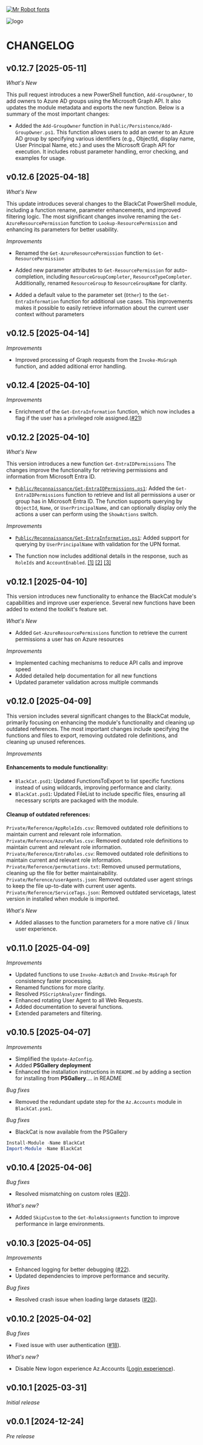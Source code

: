 [![Mr Robot fonts](https://see.fontimg.com/api/renderfont4/g123/eyJyIjoiZnMiLCJoIjoxMjUsInciOjE1MDAsImZzIjo4MywiZmdjIjoiI0VGMDkwOSIsImJnYyI6IiMxMTAwMDAiLCJ0IjoxfQ/QiA3IDQgYyBLIEMgQCBU/mrrobot.png)](https://www.fontspace.com/category/mr-robot)

![logo](/.github/media/cateye.png?raw=true)

# CHANGELOG

## v0.12.7 [2025-05-11]

_What's New_

This pull request introduces a new PowerShell function, `Add-GroupOwner`, to add owners to Azure AD groups using the Microsoft Graph API. It also updates the module metadata and exports the new function. Below is a summary of the most important changes:

* Added the `Add-GroupOwner` function in `Public/Persistence/Add-GroupOwner.ps1`. This function allows users to add an owner to an Azure AD group by specifying various identifiers (e.g., ObjectId, display name, User Principal Name, etc.) and uses the Microsoft Graph API for execution. It includes robust parameter handling, error checking, and examples for usage.

## v0.12.6 [2025-04-18]

_What's New_

This update introduces several changes to the BlackCat PowerShell module, including a function rename, parameter enhancements, and improved filtering logic. The most significant changes involve renaming the `Get-AzureResourcePermission` function to `Lookup-ResourcePermission` and enhancing its parameters for better usability.

_Improvements_

* Renamed the `Get-AzureResourcePermission` function to `Get-ResourcePermission`
* Added new parameter attributes to `Get-ResourcePermission` for auto-completion, including `ResourceGroupCompleter`, `ResourceTypeCompleter`.
Additionally, renamed `ResourceGroup` to `ResourceGroupName` for clarity.

* Added a default value to the parameter set (`Other`) to the `Get-EntraInformation` function for additional use cases.
This improvements makes it possible to easily retrieve information about the current user context without parameters

## v0.12.5 [2025-04-14]

_Improvements_

* Improved processing of Graph requests from the `Invoke-MsGraph` function, and added aditional error handling.

## v0.12.4 [2025-04-10]

_Improvements_

- Enrichment of the `Get-EntraInformation` function, which now includes a flag if the user has a privileged role assigned.([#21](https://github.com/azurekid/blackcat/issues/21))

## v0.12.2 [2025-04-10]

_What's New_

This version introduces a new function `Get-EntraIDPermissions`
The changes improve the functionality for retrieving permissions and information from Microsoft Entra ID.

* [`Public/Reconnaissance/Get-EntraIDPermissions.ps1`](diffhunk://#diff-38586cd0181e130cae82c08363f103378100397dd69a5e6c79889f5bdd4f6854R1-R147):
Added the `Get-EntraIDPermissions` function to retrieve and list all permissions a user or group has in Microsoft Entra ID.
The function supports querying by `ObjectId`, `Name`, or `UserPrincipalName`, and can optionally display only the actions a user can perform using the `ShowActions` switch.

_Improvements_

* [`Public/Reconnaissance/Get-EntraInformation.ps1`](diffhunk://#diff-4f5cf40731d4b799069e33bf6122dd0477072c8d9e0d4ebfb24100f7b9ad5222R10-R16): Added support for querying by `UserPrincipalName` with validation for the UPN format.
- The function now includes additional details in the response, such as `RoleIds` and `AccountEnabled`. [[1]](diffhunk://#diff-4f5cf40731d4b799069e33bf6122dd0477072c8d9e0d4ebfb24100f7b9ad5222R10-R16) [[2]](diffhunk://#diff-4f5cf40731d4b799069e33bf6122dd0477072c8d9e0d4ebfb24100f7b9ad5222R47-R53) [[3]](diffhunk://#diff-4f5cf40731d4b799069e33bf6122dd0477072c8d9e0d4ebfb24100f7b9ad5222R90-R91)


## v0.12.1 [2025-04-10]

This version introduces new functionality to enhance the BlackCat module's capabilities and improve user experience. Several new functions have been added to extend the toolkit's feature set.

_What's New_

- Added `Get-AzureResourcePermissions` function to retrieve the current permissions a user has on Azure resources

_Improvements_

- Implemented caching mechanisms to reduce API calls and improve speed
- Added detailed help documentation for all new functions
- Updated parameter validation across multiple commands

## v0.12.0 [2025-04-09]

This version includes several significant changes to the BlackCat module, primarily focusing on enhancing the module's functionality and cleaning up outdated references. The most important changes include specifying the functions and files to export, removing outdated role definitions, and cleaning up unused references.

_Improvements_

#### Enhancements to module functionality:

- `BlackCat.psd1`: Updated FunctionsToExport to list specific functions instead of using wildcards, improving performance and clarity.
- `BlackCat.psd1`: Updated FileList to include specific files, ensuring all necessary scripts are packaged with the module.

#### Cleanup of outdated references:

`Private/Reference/AppRoleIds.csv`: Removed outdated role definitions to maintain current and relevant role information.
`Private/Reference/AzureRoles.csv`: Removed outdated role definitions to maintain current and relevant role information.
`Private/Reference/EntraRoles.csv`: Removed outdated role definitions to maintain current and relevant role information.
`Private/Reference/permutations.txt`: Removed unused permutations, cleaning up the file for better maintainability.
`Private/Reference/userAgents.json`: Removed outdated user agent strings to keep the file up-to-date with current user agents.
`Private/Reference/ServiceTags.json`: Removed outdated servicetags, latest version in installed when module is imported.

_What's New_

- Added aliasses to the function parameters for a more native cli / linux user experience.

## v0.11.0 [2025-04-09]

_Improvements_

- Updated functions to use `Invoke-AzBatch` and `Invoke-MsGraph` for consistency faster processing.
- Renamed functions for more clarity.
- Resolved `PSScriptAnalyzer` findings.
- Enhanced rotating User Agent to all Web Requests.
- Added documentation to several functions.
- Extended parameters and filtering.

## v0.10.5 [2025-04-07]

_Improvements_

- Simplified the `Update-AzConfig`.
- Added **PSGallery deployment**
- Enhanced the installation instructions in `README.md` by adding a section for installing from **PSGallery**.… in README

_Bug fixes_

- Removed the redundant update step for the `Az.Accounts` module in `BlackCat.psm1`. 

_Bug fixes_

- BlackCat is now available from the PSGallery

```powershell
Install-Module -Name BlackCat
Import-Module -Name BlackCat
```

## v0.10.4 [2025-04-06]

_Bug fixes_

- Resolved mismatching on custom roles ([#20](https://github.com/azurekid/blackcat/issues/20)).

_What's new?_

- Added `SkipCustom` to the `Get-RoleAssignments` function to improve performance in large environments. 

## v0.10.3 [2025-04-05]

_Improvements_

- Enhanced logging for better debugging ([#22](https://github.com/azurekid/blackcat/issues/22)).
- Updated dependencies to improve performance and security.

_Bug fixes_

- Resolved crash issue when loading large datasets ([#20](https://github.com/azurekid/blackcat/issues/20)).

## v0.10.2 [2025-04-02]

_Bug fixes_

- Fixed issue with user authentication ([#18](https://github.com/azurekid/blackcat/issues/18)).

_What's new?_

- Disable New logon experience Az.Accounts ([Login experience](https://learn.microsoft.com/en-us/powershell/azure/authenticate-interactive?view=azps-13.4.0#login-experience?wt.mc_id=SEC-MVP-5005184)).

## v0.10.1 [2025-03-31]

_Initial release_

## v0.0.1  [2024-12-24]

_Pre release_